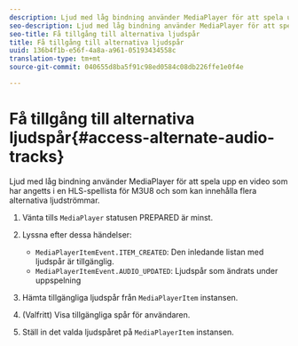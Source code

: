 ```yaml
---
description: Ljud med låg bindning använder MediaPlayer för att spela upp en video som har angetts i en HLS-spellista för M3U8 och som kan innehålla flera alternativa ljudströmmar.
seo-description: Ljud med låg bindning använder MediaPlayer för att spela upp en video som har angetts i en HLS-spellista för M3U8 och som kan innehålla flera alternativa ljudströmmar.
seo-title: Få tillgång till alternativa ljudspår
title: Få tillgång till alternativa ljudspår
uuid: 136b4f1b-e56f-4a8a-a961-05193434558c
translation-type: tm+mt
source-git-commit: 040655d8ba5f91c98ed0584c08db226ffe1e0f4e

---
```



# Få tillgång till alternativa ljudspår{#access-alternate-audio-tracks}

Ljud med låg bindning använder MediaPlayer för att spela upp en video som har angetts i en HLS-spellista för M3U8 och som kan innehålla flera alternativa ljudströmmar.

1. Vänta tills `MediaPlayer` statusen PREPARED är minst.
1. Lyssna efter dessa händelser:

   * `MediaPlayerItemEvent.ITEM_CREATED`: Den inledande listan med ljudspår är tillgänglig.
   * `MediaPlayerItemEvent.AUDIO_UPDATED`: Ljudspår som ändrats under uppspelning

1. Hämta tillgängliga ljudspår från `MediaPlayerItem` instansen.
1. (Valfritt) Visa tillgängliga spår för användaren.
1. Ställ in det valda ljudspåret på `MediaPlayerItem` instansen.
